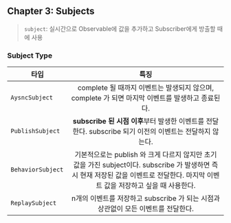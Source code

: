 ## Chapter 3: Subjects

> `subject`: 실시간으로 Observable에 값을 추가하고 Subscriber에게 방출할 때에 사용

### Subject Type 
타입 | 특징 
---|:---:
`AysncSubject ` | complete 될 때까지 이벤트는 발생되지 않으며, complete 가 되면 마지막 이벤트를 발생하고 종료된다. 
`PublishSubject ` | **subscribe 된 시점 이후**부터 발생한 이벤트를 전달한다. subscribe 되기 이전의 이벤트는 전달하지 않는다. 
`BehaviorSubject ` | 기본적으로는 publish 와 크게 다르지 않지만 초기 값을 가진 subject이다. subscribe 가 발생하면 즉시 현재 저장된 값을 이벤트로 전달한다. 마지막 이벤트 값을 저장하고 싶을 때 사용한다.
`ReplaySubject ` | n개의 이벤트를 저장하고 subscribe 가 되는 시점과 상관없이 모든 이벤트를 전달한다.



